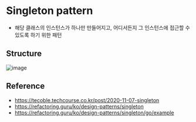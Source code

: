# Singleton pattern
- 해당 클래스의 인스턴스가 하나만 만들어지고, 어디서든지 그 인스턴스에 접근할 수 있도록 하기 위한 패턴

## Structure
![image](https://refactoring.guru/images/patterns/diagrams/singleton/structure-ko-2x.png)

## Reference
- https://tecoble.techcourse.co.kr/post/2020-11-07-singleton
- https://refactoring.guru/ko/design-patterns/singleton
- https://refactoring.guru/ko/design-patterns/singleton/go/example